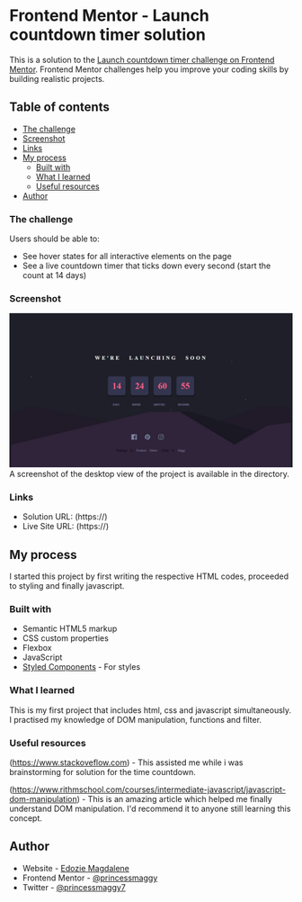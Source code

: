 # Frontend Mentor - Launch countdown timer solution

This is a solution to the [Launch countdown timer challenge on Frontend Mentor](https://www.frontendmentor.io/challenges/launch-countdown-timer-N0XkGfyz-). Frontend Mentor challenges help you improve your coding skills by building realistic projects. 

## Table of contents


  - [The challenge](#the-challenge)
  - [Screenshot](#screenshot)
  - [Links](#links)
- [My process](#my-process)
  - [Built with](#built-with)
  - [What I learned](#what-i-learned)
  - [Useful resources](#useful-resources)
- [Author](#author)


### The challenge

Users should be able to:

- See hover states for all interactive elements on the page
- See a live countdown timer that ticks down every second (start the count at 14 days)

### Screenshot

![](images/screenshot.jpg)
A screenshot of the desktop view of the project is available in the directory.

### Links

- Solution URL: (https://)
- Live Site URL: (https://)

## My process
I started this project by first writing the respective HTML codes, proceeded to styling and finally javascript.

### Built with

- Semantic HTML5 markup
- CSS custom properties
- Flexbox
- JavaScript
- [Styled Components](https://styled-components.com/) - For styles



### What I learned
This is my first project that includes html, css and javascript simultaneously. I practised my knowledge of DOM manipulation, functions and filter.


### Useful resources

(https://www.stackoveflow.com) - This assisted me while i was brainstorming for solution for the time countdown.

(https://www.rithmschool.com/courses/intermediate-javascript/javascript-dom-manipulation) - This is an amazing article which helped me finally understand DOM manipulation. I'd recommend it to anyone still learning this concept.


## Author

- Website - [Edozie Magdalene](https://www.your-site.com)
- Frontend Mentor - [@princessmaggy](https://www.frontendmentor.io/profile/princessmaggy)
- Twitter - [@princessmaggy7](https://www.twitter.com/princessmaggy7)


